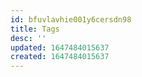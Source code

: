 ```yaml
---
id: bfuvlavhie001y6cersdn98
title: Tags
desc: ''
updated: 1647484015637
created: 1647484015637
---
```


